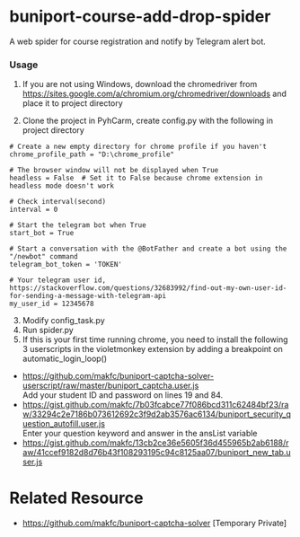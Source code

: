 # buniport-course-add-drop-spider
A web spider for course registration and notify by Telegram alert bot.

### Usage
1. If you are not using Windows, download the chromedriver from <https://sites.google.com/a/chromium.org/chromedriver/downloads> and place it to project directory

2. Clone the project in PyhCarm, create config.py with the following in project directory
```
# Create a new empty directory for chrome profile if you haven't
chrome_profile_path = "D:\chrome_profile"

# The browser window will not be displayed when True
headless = False  # Set it to False because chrome extension in headless mode doesn't work

# Check interval(second)
interval = 0

# Start the telegram bot when True
start_bot = True

# Start a conversation with the @BotFather and create a bot using the "/newbot" command
telegram_bot_token = 'TOKEN'

# Your telegram user id, https://stackoverflow.com/questions/32683992/find-out-my-own-user-id-for-sending-a-message-with-telegram-api
my_user_id = 12345678  
```

3. Modify config_task.py
4. Run spider.py
5. If this is your first time running chrome, you need to install the following 3 userscripts in the violetmonkey extension by adding a breakpoint on automatic_login_loop()
* https://github.com/makfc/buniport-captcha-solver-userscript/raw/master/buniport_captcha.user.js <br>
  Add your student ID and password on lines 19 and 84.
* https://gist.github.com/makfc/7b03fcabce77f086bcd311c62484bf23/raw/33294c2e7186b073612692c3f9d2ab3576ac6134/buniport_security_question_autofill.user.js <br>
  Enter your question keyword and answer in the ansList variable
* https://gist.github.com/makfc/13cb2ce36e5605f36d455965b2ab6188/raw/41ccef9182d8d76b43f108293195c94c8125aa07/buniport_new_tab.user.js

# Related Resource
* https://github.com/makfc/buniport-captcha-solver [Temporary Private]
